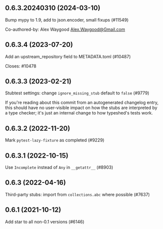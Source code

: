 ## 0.6.3.20240310 (2024-03-10)

Bump mypy to 1.9, add to json.encoder, small fixups (#11549)

Co-authored-by: Alex Waygood <Alex.Waygood@Gmail.com>

## 0.6.3.4 (2023-07-20)

Add an upstream_repository field to METADATA.toml (#10487)

Closes: #10478

## 0.6.3.3 (2023-02-21)

Stubtest settings: change `ignore_missing_stub` default to `false` (#9779)

If you're reading about this commit from an autogenerated changelog entry, this should have no user-visible impact on how the stubs are interpreted by a type checker; it's just an internal change to how typeshed's tests work.

## 0.6.3.2 (2022-11-20)

Mark `pytest-lazy-fixture` as completed (#9229)

## 0.6.3.1 (2022-10-15)

Use `Incomplete` instead of `Any` in `__getattr__` (#8903)

## 0.6.3 (2022-04-16)

Third-party stubs: import from `collections.abc` where possible (#7637)

## 0.6.1 (2021-10-12)

Add star to all non-0.1 versions (#6146)

